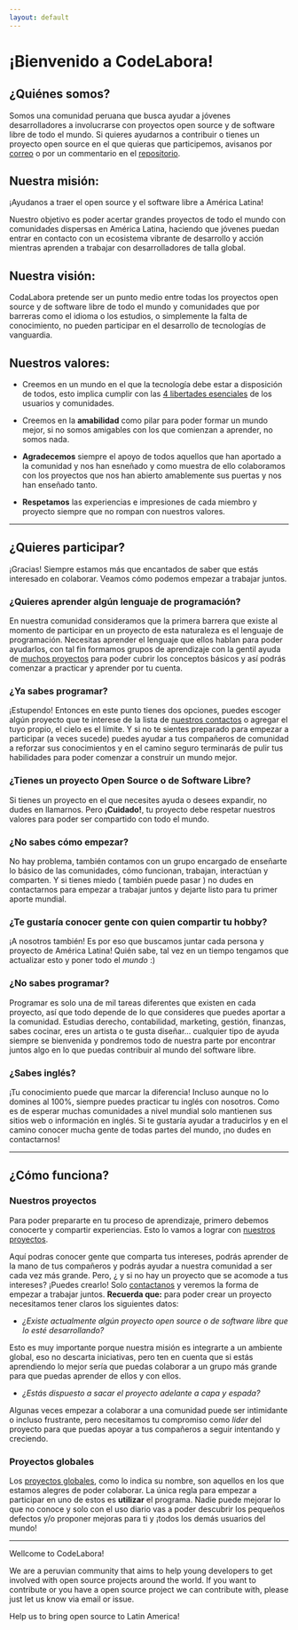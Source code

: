 ```yaml
---
layout: default
---
```

# [](#header-1)¡Bienvenido a CodeLabora!

## [](#header-2)¿Quiénes somos?

Somos una comunidad peruana que busca ayudar a jóvenes desarrolladores a involucrarse con proyectos open source y de software libre de todo el mundo. Si quieres ayudarnos a contribuir o tienes un proyecto open source en el que quieras que participemos, avisanos por [correo](https://github.com/CodeLabora) o por un commentario en el [repositorio](https://github.com/CodeLabora/codelabora.github.io/issues).

## [](#header-2)Nuestra misión:

¡Ayudanos a traer el open source y el software libre a América Latina!

Nuestro objetivo es poder acertar grandes proyectos de todo el mundo con comunidades dispersas en América Latina, haciendo que jóvenes puedan entrar en contacto con un ecosistema vibrante de desarrollo y acción mientras aprenden a trabajar con desarrolladores de talla global.

## [](#header-2)Nuestra visión:

CodaLabora pretende ser un punto medio entre todas los proyectos open source y de software libre de todo el mundo y comunidades que por barreras como el idioma o los estudios, o simplemente la falta de conocimiento, no pueden participar en el desarrollo de tecnologías de vanguardia.

## [](#header-2)Nuestros valores:

* Creemos en un mundo en el que la tecnología debe estar a disposición de todos, esto implica cumplir con las [4 libertades esenciales](https://www.gnu.org/philosophy/free-sw.html) de los usuarios y comunidades.

* Creemos en la **amabilidad** como pilar para poder formar un mundo mejor, si no somos amigables con los que comienzan a aprender, no somos nada.

* **Agradecemos** siempre el apoyo de todos aquellos que han aportado a la comunidad y nos han esneñado y como muestra de ello colaboramos con los proyectos que nos han abierto amablemente sus puertas y nos han enseñado tanto.

* **Respetamos** las experiencias e impresiones de cada miembro y proyecto siempre que no rompan con nuestros valores.

* * *

## [](#header-2)¿Quieres participar?

¡Gracias! Siempre estamos más que encantados de saber que estás interesado en colaborar. Veamos cómo podemos empezar a trabajar juntos.

### [](#header-3)¿Quieres aprender algún lenguaje de programación?

En nuestra comunidad consideramos que la primera barrera que existe al momento de participar en un proyecto de esta naturaleza es el lenguaje de programación. Necesitas aprender el lenguaje que ellos hablan para poder ayudarlos, con tal fin formamos grupos de aprendizaje con la gentil ayuda de [muchos proyectos](proyectos) para poder cubrir los conceptos básicos y así podrás comenzar a practicar y aprender por tu cuenta.

### [](#header-3)¿Ya sabes programar?

¡Estupendo! Entonces en este punto tienes dos opciones, puedes escoger algún proyecto que te interese de la lista de [nuestros contactos](proyectos) o agregar el tuyo propio, el cielo es el límite. Y si no te sientes preparado para empezar a participar (a veces sucede) puedes ayudar a tus compañeros de comunidad a reforzar sus conocimientos y en el camino seguro terminarás de pulir tus habilidades para poder comenzar a construir un mundo mejor.

### [](#header-3)¿Tienes un proyecto Open Source o de Software Libre?

Si tienes un proyecto en el que necesites ayuda o desees expandir, no dudes en llamarnos. Pero **¡Cuidado!**, tu proyecto debe respetar nuestros valores para poder ser compartido con todo el mundo.

### [](#header-3)¿No sabes cómo empezar?

No hay problema, también contamos con un grupo encargado de enseñarte lo básico de las comunidades, cómo funcionan, trabajan, interactúan y comparten. Y si tienes miedo ( también puede pasar ) no dudes en contactarnos para empezar a trabajar juntos y dejarte listo para tu primer aporte mundial.

### [](#header-3)¿Te gustaría conocer gente con quien compartir tu hobby?

¡A nosotros también! Es por eso que buscamos juntar cada persona y proyecto de América Latina! Quién sabe, tal vez en un tiempo tengamos que actualizar esto y poner todo el _mundo_ :)

### [](#header-3)¿No sabes programar?

Programar es solo una de mil tareas diferentes que existen en cada proyecto, así que todo depende de lo que consideres que puedes aportar a la comunidad. Estudias derecho, contabilidad, marketing, gestión, finanzas, sabes cocinar, eres un artista o te gusta diseñar... cualquier tipo de ayuda siempre se bienvenida y pondremos todo de nuestra parte por encontrar juntos algo en lo que puedas contribuir al mundo del software libre.

### [](#header-3)¿Sabes inglés?

¡Tu conocimiento puede que marcar la diferencia! Incluso aunque no lo domines al 100%, siempre puedes practicar tu inglés con nosotros. Como es de esperar muchas comunidades a nivel mundial solo mantienen sus sitios web o información en inglés. Si te gustaría ayudar a traducirlos y en el camino conocer mucha gente de todas partes del mundo, ¡no dudes en contactarnos!

* * *

## [](#header-2)¿Cómo funciona?

### [](#header-3)Nuestros proyectos

Para poder prepararte en tu proceso de aprendizaje, primero debemos conocerte y compartir experiencias.
Esto lo vamos a lograr con [nuestros proyectos](https://github.com/orgs/CodeLabora/projects).

Aquí podras conocer gente que comparta tus intereses, podrás aprender de la mano de tus compañeros y podrás ayudar a nuestra comunidad a ser cada vez más grande. Pero, ¿ y si no hay un proyecto que se acomode a tus intereses? ¡Puedes crearlo! Solo [contactanos](https://github.com/issues) y veremos la forma de empezar a trabajar juntos. **Recuerda que:** para poder crear un proyecto necesitamos tener claros los siguientes datos:

* _¿Existe actualmente algún proyecto open source o de software libre que lo esté desarrollando?_

 Esto es muy importante porque nuestra misión es integrarte a un ambiente global, eso no descarta iniciativas, pero ten en cuenta que si estás aprendiendo lo mejor sería que puedas colaborar a un grupo más grande para que puedas aprender de ellos y con ellos.

* _¿Estás dispuesto a sacar el proyecto adelante a capa y espada?_

 Algunas veces empezar a colaborar a una comunidad puede ser intimidante o incluso frustrante, pero necesitamos tu compromiso como _lider_ del proyecto para que puedas apoyar a tus compañeros a seguir intentando y creciendo.


### [](#header-3)Proyectos globales

Los [proyectos globales](proyectos), como lo indica su nombre, son aquellos en los que estamos alegres de poder colaborar. La única regla para empezar a participar en uno de estos es **utilizar** el programa. Nadie puede mejorar lo que no conoce y solo con el uso diario vas a poder descubrir los pequeños defectos y/o proponer mejoras para ti y ¡todos los demás usuarios del mundo!

* * *

Wellcome to CodeLabora!

We are a peruvian community that aims to help young developers to get involved with open source projects around the world. If you want to contribute or you have a open source project we can contribute with, please just let us know via email or issue. 

Help us to bring open source to Latin America!
